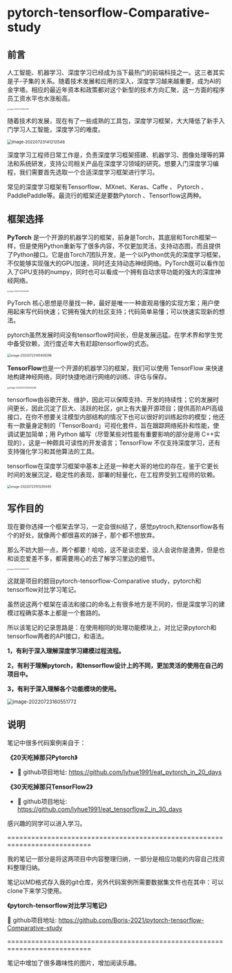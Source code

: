 # pytorch-tensorflow-Comparative-study
## 前言

人工智能、机器学习、深度学习已经成为当下最热门的前端科技之一。这三者其实是子-子集的关系。随着技术发展和应用的深入，深度学习越来越重要，成为AI的金字塔。相应的最近年资本和政策都对这个新型的技术方向汇聚，这一方面的程序员工资水平也水涨船高。

<img src=".\梗图\热门方向.png" alt="image-20220723135947199" style="zoom: 25%;" />

随着技术的发展，现在有了一些成熟的工具包，深度学习框架，大大降低了新手入门学习人工智能，深度学习的难度。

<img src=".\梗图\入门学习吧.png" alt="image-20220723141212546" style="zoom:67%;" />

深度学习工程师日常工作是，负责深度学习框架搭建、机器学习、图像处理等的算法和系统研发，支持公司相关产品在深度学习领域的研究。想要入门深度学习编程，我们需要首先选取一个合适深度学习框架进行学习。

常见的深度学习框架有Tensorflow、MXnet、Keras、Caffe 、 Pytorch 、PaddlePaddle等。最流行的框架还是要数Pytorch 、Tensorflow这两种。



## 框架选择

**PyTorch** 是一个开源的机器学习的框架，前身是Torch，其底层和Torch框架一样，但是使用Python重新写了很多内容，不仅更加灵活，支持动态图，而且提供了Python接口。它是由Torch7团队开发，是一个以Python优先的深度学习框架，不仅能够实现强大的GPU加速，同时还支持动态神经网络。PyTorch既可以看作加入了GPU支持的numpy，同时也可以看成一个拥有自动求导功能的强大的深度神经网络。

<img src=".\梗图\学习toech.png" alt="image-20220723153248281" style="zoom: 25%;" />

PyTorch 核心思想是尽量找一种，最好是唯一一种直观易懂的实现方案；用户使用起来写代码快速；它拥有强大的社区支持；代码简单易懂；可以快速实现新的想法。

pytorch虽然发展时间没有tensorflow时间长，但是发展迅猛。在学术界和学生党中备受钦赖，流行度近年大有赶超tensorflow的式态。

<img src=".\梗图\娜美.png" alt="image-20220723145409296" style="zoom:50%;" />



**TensorFlow**也是一个开源的机器学习的框架，我们可以使用 TensorFlow 来快速地构建神经网络，同时快捷地进行网络的训练、评估与保存。

<img src=".\梗图\应用面.png" alt="image-20220723135350390" style="zoom: 33%;" />

tensorflow由谷歌开发、维护，因此可以保障支持、开发的持续性；它的发展时间更长，因此沉淀了巨大、活跃的社区，git上有大量开源项目；提供高阶API高级接口，在你不想要关注模型内部结构的情况下也可以很好的训练起你的模型；他还有一款量身定制的「TensorBoard」可视化套件，旨在跟踪网络拓扑和性能，使调试更加简单；用 Python 编写（尽管某些对性能有重要影响的部分是用 C++实现的），这是一种颇具可读性的开发语言；TensorFlow 不仅支持深度学习，还有支持强化学习和其他算法的工具。

tensorflow在深度学习框架中基本上还是一种老大哥的地位的存在，鉴于它更长时间的发展沉淀，稳定性的表现，部署的轻量化，在工程界受到工程师的钦赖。

<img src=".\梗图\罗宾看书.png" alt="image-20220723151245449" style="zoom:50%;" />



## 写作目的

现在要你选择一个框架去学习，一定会很纠结了，感觉pytroch,和tensorflow各有个的好处，就像两个都很喜欢的妹子，那个都不想放弃。

那么不妨大胆一点，两个都要！哈哈，这不是谈恋爱，没人会说你是渣男，但是也和谈恋爱差不多，都需要用心的去了解学习里边的细节。

<img src="C:\Users\boris\Desktop\pytorch-tensorflow-Comparative-study\梗图\全都要.png" alt="image-20220723153653735" style="zoom: 25%;" />

这就是项目的题目pytorch-tensorflow-Comparative study，pytorch和tensorflow对比学习笔记。

虽然说这两个框架在语法和接口的命名上有很多地方是不同的，但是深度学习的建模过程确实基本上都是一个套路的。

所以该笔记的记录思路是：在使用相同的处理功能模块上，对比记录pytorch和tensorflow两者的API接口，和语法。

**1，有利于深入理解深度学习建模过程流程。**

**2，有利于理解pytorch，和tensorflow设计上的不同，更加灵活的使用在自己的项目中。**

**3，有利于深入理解各个功能模块的使用。**

<img src=".\梗图\全拥有.png" alt="image-20220723160551772" style="zoom:80%;" />



## 说明

笔记中很多代码案例来自于：


**《20天吃掉那只Pytorch》**
* 🚀 github项目地址: https://github.com/lyhue1991/eat_pytorch_in_20_days

**《30天吃掉那只TensorFlow2》**
* 🚀 github项目地址: https://github.com/lyhue1991/eat_tensorflow2_in_30_days

感兴趣的同学可以进入学习。

===========================================================================

我的笔记一部分是将这两项目中内容整理归纳，一部分是相应功能的内容自己找资料整理归纳。

笔记以MD格式存入我的git仓库，另外代码案例所需要数据集文件也在其中：可以clone下来学习使用。

**《pytorch-tensorflow对比学习笔记》**

🚀 github项目地址: https://github.com/Boris-2021/pytorch-tensorflow-Comparative-study

===========================================================================

笔记中增加了很多趣味性的图片，增加阅读乐趣。